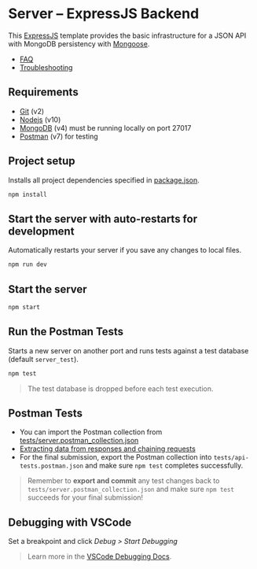 # Server – ExpressJS Backend

This [ExpressJS](https://expressjs.com/) template provides the basic infrastructure for a JSON API with MongoDB persistency with [Mongoose](https://mongoosejs.com/).

* [FAQ](docs/FAQ.md)
* [Troubleshooting](docs/TROUBLESHOOTING.md)

## Requirements

* [Git](https://git-scm.com/) (v2)
* [Nodejs](https://nodejs.org/en/) (v10)
* [MongoDB](https://www.mongodb.com/) (v4) must be running locally on port 27017
* [Postman](https://www.getpostman.com/downloads/) (v7) for testing

## Project setup

Installs all project dependencies specified in [package.json](./package.json).

```bash
npm install
```

## Start the server with auto-restarts for development

Automatically restarts your server if you save any changes to local files.

```bash
npm run dev
```

## Start the server

```bash
npm start
```

## Run the Postman Tests

Starts a new server on another port and runs tests against a test database (default `server_test`).

```bash
npm test
```

> The test database is dropped before each test execution.

## Postman Tests

* You can import the Postman collection from [tests/server.postman_collection.json](./tests/server.postman_collection.json)
* [Extracting data from responses and chaining requests](http://blog.getpostman.com/2014/01/27/extracting-data-from-responses-and-chaining-requests/)
* For the final submission, export the Postman collection into `tests/api-tests.postman.json` and make sure `npm test` completes successfully.

> Remember to **export and commit** any test changes back to `tests/server.postman_collection.json` and make sure `npm test` succeeds for your final submission!

## Debugging with VSCode

Set a breakpoint and click *Debug > Start Debugging*

> Learn more in the [VSCode Debugging Docs](https://code.visualstudio.com/docs/editor/debugging).
